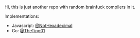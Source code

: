 Hi, this is just another repo with random brainfuck compilers in it.

Implementations:
- Javascript: [@NotHexadecimal](https://github.com/NotHexadecimal)
- Go: [@TheTipo01](https://github.com/TheTipo01)